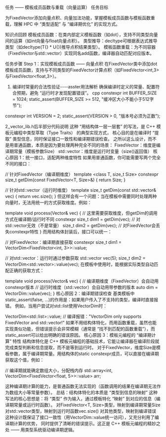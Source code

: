 任务 —— 模板成员函数与重载（向量运算）
任务目标

为FixedVector添加向量点积、向量加法功能，掌握模板成员函数与模板函数重载，理解 HPC 中 “类型适配” 与 “编译期优化” 的实现方式。

知识点回顾
模板成员函数：在类内部定义模板函数（如dot），支持不同类型向量间的运算（如int向量与float向量点积）。
类型推导：decltype可根据表达式推导类型（如decltype(T{} * U{})推导点积结果类型）。
模板函数重载：为不同容器（FixedVector与std::vector）实现同名add函数，编译器自动匹配对应版本。

任务步骤
Step 1：实现模板成员函数 —— 向量点积
在FixedVector类中添加dot模板成员函数，支持与不同类型的FixedVector计算点积（如FixedVector<int,3>与FixedVector<float,3>）。


1. 编译时常量的合法性验证----asster用法解析
确保编译时定义的常量、配置符合预期，避免 “运行时才发现配置错误”。
cpp
constexpr int BUFFER_SIZE = 1024;
static_assert(BUFFER_SIZE >= 512, "缓冲区大小不能小于512字节");

constexpr int VERSION = 2;
static_assert(VERSION > 0, "版本号必须为正数");

2,,vector_lib.h后半部分代码说明
这种 “用结构体一层一层套” 的写法，是 C++ 模板元编程中类型萃取（Type Traits） 的典型实现方式，
核心目的是在编译时 “提取” 类型信息，同时保证接口一致性和编译期错误检查。
之所以这么设计，而不是用普通函数，本质是因为要处理两种完全不同的场景：
FixedVector：维度是编译期常量（模板参数Size）
std::vector：维度是运行时变量（size()返回值）
核心原因 1：统一接口，适配两种维度特性
如果用普通函数，你可能需要写两个完全不同的接口：

// 针对FixedVector（编译期维度）
template <class T, size_t Size>
constexpr size_t getDim(const FixedVector<T, Size>&) {
    return Size;
}

// 针对std::vector（运行时维度）
template <class T>
size_t getDim(const std::vector<T>& vec) {
    return vec.size();
}
但这样会有一个问题：当在模板中需要同时处理两种向量时，无法用统一的方式获取维度。例如：

template <class Vector>
void process(Vector& vec) {
    // 这里需要获取维度，但getDim的调用方式在编译期/运行时不同
    constexpr size_t dim1 = getDim(vec);  // 对std::vector无效（不是常量）
    size_t dim2 = getDim(vec);            // 对FixedVector会丢失constexpr特性
}
而用结构体封装后，接口可以统一：

// 对FixedVector：编译期直接获取
constexpr size_t dim1 = VectorDim<FixedVector<int, 3>>::value;

// 对std::vector：运行时通过参数获取
std::vector<int> vec(5);
size_t dim2 = VectorDim<std::vector<int>>::value(vec);
在模板中使用时，能根据实际类型自动匹配正确的获取方式：

template <class Vector>
void process(Vector& vec) {
    // 编译期维度（FixedVector）会自动用constexpr版本
    // 运行时维度（std::vector）会自动用带参数的版本
    auto dim = VectorDim<Vector>::value(vec); 
}
核心原因 2：编译期错误检查
基类模板中static_assert(false, ...)的作用是：如果用户传入了不支持的类型，编译时直接报错。
例如，当用户尝试对std::list使用VectorDim时：

VectorDim<std::list<int>>::value;  // 编译报错："VectorDim only supports FixedVector and std::vector!"
如果不用结构体特化，而用函数重载，虽然也能实现类似功能，但错误提示会非常模糊（通常是 “找不到匹配的函数重载”），而static_assert可以给出明确的错误原因。
核心原因 3：模板元编程的 “编译期计算” 特性
结构体特化是 C++ 模板元编程的基础技术，它能让编译器在编译阶段就完成类型判断和信息提取，而不是等到运行时。
对于FixedVector，维度Size是模板参数，属于编译期常量。用结构体的static constexpr成员，可以直接在编译期获取这个值，例如：

// 编译期就能确定数组大小，分配栈内存
std::array<int, VectorDim<FixedVector<float, 5>>::value> arr;

这种编译期计算的能力，是普通函数无法实现的（函数调用的结果在编译期无法作为数组大小等常量参数）。
总结：结构体特化的本质是 “类型到信息的映射”
这种写法的核心思想是：将 “类型” 作为输入，通过模板特化 “映射” 到对应的信息（编译期常量或运行时函数）。
对FixedVector<T, Size>类型，映射到编译期常量Size
对std::vector<T>类型，映射到运行时函数vec.size()
对其他类型，映射到编译错误
这种设计既保证了接口一致性（用VectorDim<Type>::value统一访问），又充分利用了编译期计算的优势，
同时提供了清晰的错误提示。这正是 C++ 模板元编程的精妙之处 —— 用类型系统驱动编译期逻辑。